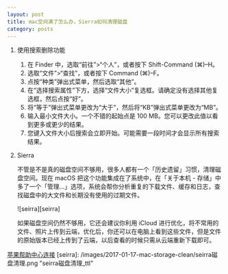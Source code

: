 ```yaml
---
layout: post
title: mac空间满了怎么办，Sierra如何清理磁盘
category: posts
---
```


1. 使用搜索删除功能
    1. 在 Finder 中，选取“前往”>“个人”，或者按下 Shift-Command (⌘)–H。
    1. 选取“文件”>“查找”，或者按下 Command (⌘)–F。
    1. 点按“种类”弹出式菜单，然后选取“其他”。
    1. 在“选择搜索属性”下方，选择“文件大小”复选框。请确定没有选择其他复选框，然后点按“好”。
    1. 将“等于”弹出式菜单更改为“大于”，然后将“KB”弹出式菜单更改为“MB”。
    1. 输入最小文件大小。一个不错的起始点是 100 MB。您可以更改此值以看到更多或更少的结果。
    1. 您键入文件大小后搜索会立即开始。可能需要一段时间才会显示所有搜索结果。

1. Sierra

    不管是不是真的磁盘空间不够用，很多人都有一个「历史遗留」习惯，清理磁盘空间。现在 macOS 把这个功能集成在了系统中，在「关于本机 - 存储」中多了一个「管理…」选项，系统会帮你分析重复的下载文件、缓存和日志，查找磁盘中的大文件和长期没有使用的过期文件。
    
    ![seirra][seirra]

    如果磁盘空间仍然不够用，它还会建议你利用 iCloud 进行优化，将不常用的文件、照片上传到云端，优化后，你还可以在电脑上看到这些文件，但是文件的原始版本已经上传到了云端，以后查看的时候只需从云端重新下载即可。

[苹果帮助中心连接](https://support.apple.com/kb/PH19068?locale=zh_CN&viewlocale=zh_CN)
[seirra]: /images/2017-01-17-mac-storage-clean/seirra磁盘清理.png "seirra磁盘清理_ttl"
